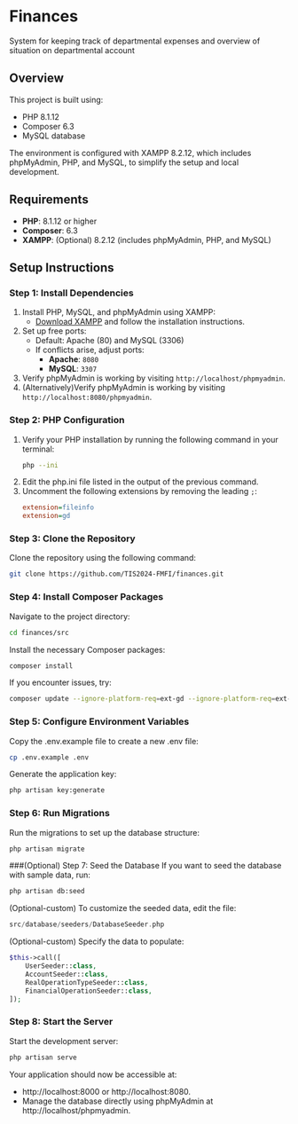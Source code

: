 # Finances
System for keeping track of departmental expenses and overview of situation on departmental account

## Overview
This project is built using:
- PHP 8.1.12
- Composer 6.3
- MySQL database

The environment is configured with XAMPP 8.2.12, which includes phpMyAdmin, PHP, and MySQL, to simplify the setup and local development.

## Requirements

- **PHP**: 8.1.12 or higher
- **Composer**: 6.3
- **XAMPP**: (Optional) 8.2.12 (includes phpMyAdmin, PHP, and MySQL)

## Setup Instructions

### Step 1: Install Dependencies
1. Install PHP, MySQL, and phpMyAdmin using XAMPP:
    - [Download XAMPP](https://www.apachefriends.org/index.html) and follow the installation instructions.
2. Set up free ports:
    - Default: Apache (80) and MySQL (3306)
    - If conflicts arise, adjust ports:
        - **Apache**: `8080`
        - **MySQL**: `3307`
3. Verify phpMyAdmin is working by visiting `http://localhost/phpmyadmin`.
4. (Alternatively)Verify phpMyAdmin is working by visiting `http://localhost:8080/phpmyadmin`.

### Step 2: PHP Configuration
1. Verify your PHP installation by running the following command in your terminal:
    ```bash
    php --ini
    ```
2. Edit the php.ini file listed in the output of the previous command.
3. Uncomment the following extensions by removing the leading `;`:
    ```ini
    extension=fileinfo
    extension=gd
    ```

### Step 3: Clone the Repository
Clone the repository using the following command:
```bash
git clone https://github.com/TIS2024-FMFI/finances.git
```

### Step 4: Install Composer Packages
Navigate to the project directory:
```bash
cd finances/src
```
Install the necessary Composer packages:
```bash
composer install
```
If you encounter issues, try:
```bash
composer update --ignore-platform-req=ext-gd --ignore-platform-req=ext-fileinfo -W
```

### Step 5: Configure Environment Variables
Copy the .env.example file to create a new .env file:
```bash
cp .env.example .env
```
Generate the application key:
```bash
php artisan key:generate
```

### Step 6: Run Migrations
Run the migrations to set up the database structure:
```bash
php artisan migrate
```

###(Optional) Step 7: Seed the Database
If you want to seed the database with sample data, run:
```bash
php artisan db:seed
```
(Optional-custom) To customize the seeded data, edit the file:
```php
src/database/seeders/DatabaseSeeder.php
```
(Optional-custom) Specify the data to populate:
```php
$this->call([
    UserSeeder::class,
    AccountSeeder::class,
    RealOperationTypeSeeder::class,
    FinancialOperationSeeder::class,
]);
```

### Step 8: Start the Server
Start the development server:
```bash
php artisan serve
```
Your application should now be accessible at:
- http://localhost:8000 or http://localhost:8080.
- Manage the database directly using phpMyAdmin at http://localhost/phpmyadmin.

